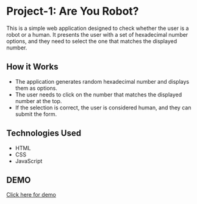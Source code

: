 # Project-1: Are You Robot?

This is a simple web application designed to check whether the user is a robot or a human. It presents the user with a set of hexadecimal number options, and they need to select the one that matches the displayed number.

## How it Works

- The application generates random hexadecimal number and displays them as options.
- The user needs to click on the number that matches the displayed number at the top.
- If the selection is correct, the user is considered human, and they can submit the form.

## Technologies Used

- HTML
- CSS
- JavaScript

## DEMO 
  [Click here for demo](https://vinayak9669.github.io/Are-You-Robot-/)
